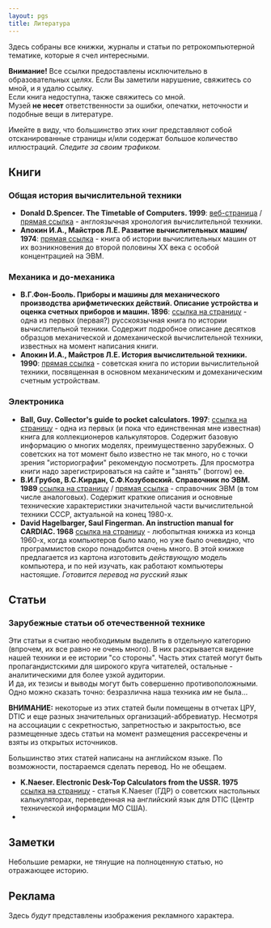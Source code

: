```yaml
---
layout: pgs
title: Литература
---
```


Здесь собраны все книжки, журналы и статьи по ретрокомпьютерной тематике, которые я счел интересными.

**Внимание!** Все ссылки предоставлены исключительно в образовательных целях. Если Вы заметили нарушение, свяжитесь со мной, и я удалю ссылку.  
Если книга недоступна, также свяжитесь со мной.  
Музей **не несет** ответственности за ошибки, опечатки, неточности и подобные вещи в литературе.

Имейте в виду, что большинство этих книг представляют собой отсканированные страницы и/или содержат большое количество иллюстраций. _Следите за своим трафиком._

## Книги

### Общая история вычислительной техники

- **Donald D.Spencer. The Timetable of Computers. 1999**: [веб-страница](https://archive.org/details/TheTimetableOfComputers/page/n5/mode/1up) / [прямая ссылка](https://ia802803.us.archive.org/14/items/TheTimetableOfComputers/The%20Timetable%20of%20Computers.pdf) - англоязычная хронология вычислительной техники.
- **Апокин И.А., Майстров Л.Е. Развитие вычислительных машин/ 1974**: [прямая ссылка](https://publ.lib.ru/ARCHIVES/A/APOKIN_Igor'_Alekseevich/Apokin_I.A...__Razvitie_vychislitel'nyh_mashin.(1974).[djv].zip) - книга об истории вычислительных машин от их возникновения до второй половины XX века с особой концентрацией на ЭВМ.


### Механика и до-механика

- **В.Г.Фон-Бооль. Приборы и машины для механического производства арифметических действий. Описание устройства и оценка счетных приборов и машин. 1896**: [ссылка на страницу](https://www.google.by/books/edition/%D0%9F%D1%80%D0%B8%D0%B1%D0%BE%D1%80%D1%8B_%D0%B8_%D0%BC%D0%B0%D1%88%D0%B8%D0%BD%D1%8B_%D0%B4%D0%BB%D1%8F_%D0%BC/1ogwAQAAMAAJ?hl=ru&gbpv=0) - одна из первых (первая?) русскоязычная книга по истории вычислительной техники. Содержит подробное описание десятков образцов механической и домеханической вычислительной техники, известных на момент написания книги.
- **Апокин И.А., Майстров Л.Е. История вычислительной техники. 1990**: [прямая ссылка](https://publ.lib.ru/ARCHIVES/A/APOKIN_Igor'_Alekseevich/Apokin_I.A...__Istoriya_vychislitel'nyh_mashin.(1990).[djv].zip) - советская книга по истории вычислительной техники, посвященная в основном механическим и домеханическим счетным устройствам.



### Электроника

- **Ball, Guy. Collector's guide to pocket calculators. 1997**: [ссылка на страницу](https://archive.org/details/collectorsguidet0000ball/mode/1up) - одна из первых (и пока что единственная мне известная) книга для коллекционеров калькуляторов. Содержит базовую информацию о многих моделях, преимущественно зарубежных. О советских на тот момент было известно не так много, но с точки зрения "историографии" рекомендую посмотреть. Для просмотра книги надо зарегистрироваться на сайте и "занять" (borrow) ее.
- **В.И.Грубов, В.С.Кирдан, С.Ф.Козубовский. Справочник по ЭВМ. 1989** [ссылка на страницу](https://archive.org/details/B-001-014-410/page/5/mode/1up) / [прямая ссылка](https://ia600402.us.archive.org/12/items/B-001-014-410/B-001-014-410.pdf) - справочник ЭВМ (в том числе аналоговых). Содержит краткие описания и основные технические характеристики значительной части вычислительной техники СССР, актуальной на конец 1980-х.
- **David Hagelbarger, Saul Fingerman. An instruction manual for CARDIAC. 1968** [ссылка на страницу](https://archive.org/details/CardiacCardboardIllustrativeAidToComputation/Enhanced%20Edition/CARDIAC_Instruction_Manual/page/n3/mode/2up) - любопытная книжка из конца 1960-х, когда компьютеров было мало, но уже было очевидно, что программистов скоро понадобится очень много. В этой книжке предлагается из картона изготовить _действующую_ модель компьютера, и по ней изучать, как работают компьютеры настоящие. *Готовится перевод на русский язык*


## Статьи

### Зарубежные статьи об отечественной технике

Эти статьи я считаю необходимым выделить в отдельную категорию (впрочем, их все равно не очень много). В них раскрывается видение нашей техники и ее истории "со стороны". Часть этих статей могут быть пропагандистскими для широкого круга читателей, остальные - аналитическими для более узкой аудитории.  
И да, их тезисы и выводы могут быть совершенно противоположными. Одно можно сказать точно: безразлична наша техника _им_ не была...

**ВНИМАНИЕ:** некоторые из этих статей были помещены в отчетах ЦРУ, DTIC и еще разных значительных организаций-аббревиатур. Несмотря на ассоциации с секретностью, запретностью и закрытостью, все размещенные здесь статьи на момент размещения рассекречены и взяты из открытых источников.

Большинство этих статей написаны на английском языке. По возможности, постараемся сделать перевод. Но не обещаем.

- **K.Naeser. Electronic Desk-Top Calculators from the USSR. 1975** [ссылка на страницу](https://archive.org/details/DTIC_ADA039137/page/n2/mode/1up) - статья K.Naeser (ГДР) о советских настольных калькуляторах, переведенная на английский язык для DTIC (Центр технической информации МО США).
- 


## Заметки

Небольшие ремарки, не тянущие на полноценную статью, но отражающее историю.


## Реклама

Здесь _будут_ представлены изображения рекламного характера.
